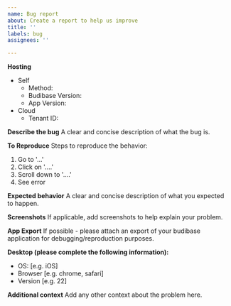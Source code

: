 ```yaml
---
name: Bug report
about: Create a report to help us improve
title: ''
labels: bug
assignees: ''

---
```


**Hosting**
<!-- Delete as appropriate -->
- Self
  - Method: <method> <!-- One of: k8s, docker single image, docker compose, digital ocean: -->
  - Budibase Version: <version> <!-- e.g. 1.0.105 -->
  - App Version: <version> <!-- Indicate app version if bug is related to an application -->
- Cloud
  - Tenant ID: <tenantId> <!-- shown in URL as <tenantID>.budibase.app -->

**Describe the bug**
A clear and concise description of what the bug is.

**To Reproduce**
Steps to reproduce the behavior:
1. Go to '...'
2. Click on '....'
3. Scroll down to '....'
4. See error

**Expected behavior**
A clear and concise description of what you expected to happen.

**Screenshots**
If applicable, add screenshots to help explain your problem.
  
**App Export**
If possible - please attach an export of your budibase application for debugging/reproduction purposes.

**Desktop (please complete the following information):**
 - OS: [e.g. iOS]
 - Browser [e.g. chrome, safari]
 - Version [e.g. 22]

**Additional context**
Add any other context about the problem here.
